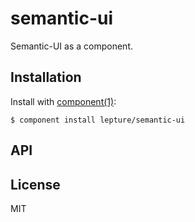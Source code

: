
# semantic-ui

  Semantic-UI as a component.

## Installation

  Install with [component(1)](http://component.io):

    $ component install lepture/semantic-ui

## API



## License

  MIT
